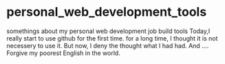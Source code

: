 # personal_web_development_tools
somethings about my personal web development job build tools
Today,I really start to use github for the first time.
for a long time, I thought it is not necessery to use it.
But now, I deny the thought what I had had.
And ....
Forgive my poorest English in the world.
